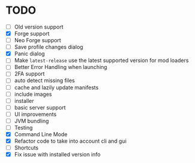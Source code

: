 # TODO

- [ ] Old version support
- [x] Forge support
- [ ] Neo Forge support
- [ ] Save profile changes dialog
- [x] Panic dialog
- [ ] Make `latest-release` use the latest supported version for mod loaders
- [ ] Better Error Handling when launching
- [ ] 2FA support
- [ ] auto detect missing files
- [ ] cache and lazily update manifests
- [ ] include images
- [ ] installer
- [ ] basic server support
- [ ] UI improvements
- [ ] JVM bundling
- [ ] Testing
- [x] Command Line Mode
- [x] Refactor code to take into account cli and gui
- [ ] Shortcuts
- [x] Fix issue with installed version info